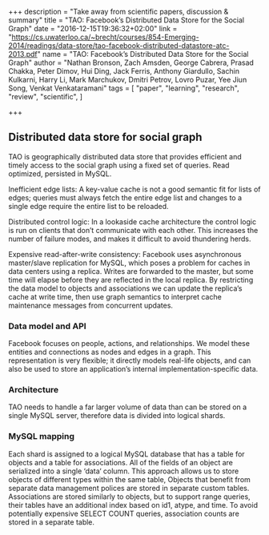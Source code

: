 +++
description = "Take away from scientific papers, discussion & summary"
title = "TAO: Facebook’s Distributed Data Store for the Social Graph"
date = "2016-12-15T19:36:32+02:00"
link = "https://cs.uwaterloo.ca/~brecht/courses/854-Emerging-2014/readings/data-store/tao-facebook-distributed-datastore-atc-2013.pdf"
name = "TAO: Facebook’s Distributed Data Store for the Social Graph"
author = "Nathan Bronson, Zach Amsden, George Cabrera, Prasad Chakka, Peter Dimov, Hui Ding, Jack Ferris, Anthony Giardullo, Sachin Kulkarni, Harry Li, Mark Marchukov, Dmitri Petrov, Lovro Puzar, Yee Jiun Song, Venkat Venkataramani"
tags = [
  "paper",
  "learning",
  "research",
  "review",
  "scientific",
]

+++

## Distributed data store for social graph

TAO is geographically distributed data store that provides efficient and timely
access to the social graph using a fixed set of queries.
Read optimized, persisted in MySQL.

Inefficient edge lists: A key-value cache is not a good
semantic fit for lists of edges; queries must always fetch
the entire edge list and changes to a single edge require
the entire list to be reloaded.

Distributed control logic: In a lookaside cache architecture 
the control logic is run on clients that don’t communicate 
with each other. This increases the number of
failure modes, and makes it difficult to avoid thundering herds.

Expensive read-after-write consistency: Facebook
uses asynchronous master/slave replication for MySQL,
which poses a problem for caches in data centers using a
replica. Writes are forwarded to the master, but some
time will elapse before they are reflected in the local
replica. By restricting the data model
to objects and associations we can update the replica’s
cache at write time, then use graph semantics to interpret
cache maintenance messages from concurrent updates.


### Data model and API

Facebook focuses on people, actions, and relationships.
We model these entities and connections as nodes and
edges in a graph. This representation is very flexible;
it directly models real-life objects, and can also be used
to store an application’s internal implementation-specific
data.

### Architecture

TAO needs to handle a far larger volume of data than can be stored on a 
single MySQL server, therefore data is divided into logical shards.

### MySQL mapping

Each shard is assigned to a logical MySQL database 
that has a table for objects and a table
for associations. All of the fields of an object are serialized into a 
single ‘data‘ column. This approach allows
us to store objects of different types within the same table, 
Objects that benefit from separate data management
polices are stored in separate custom tables.
Associations are stored similarly to objects, but to support 
range queries, their tables have an additional index
based on id1, atype, and time. To avoid potentially expensive 
SELECT COUNT queries, association counts
are stored in a separate table.
